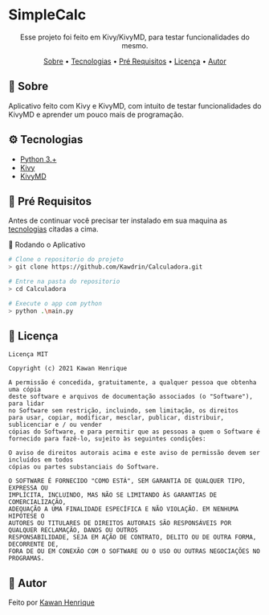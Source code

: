 # SimpleCalc
<p align="center">Esse projeto foi feito em Kivy/KivyMD, para testar funcionalidades do mesmo.</p>
<p align="center">
  <a href="#sobre">Sobre</a> •
  <a href="#tecnologias">Tecnologias</a> •
  <a href="#pré-requisitos">Pré Requisitos</a> •
  <a href="#licença">Licença</a> •
  <a href="#autor">Autor</a>
</p>

## 📄 Sobre
  Aplicativo feito com Kivy e KivyMD, com intuito de testar funcionalidades do KivyMD e aprender um pouco mais de programação.
  
## ⚙️ Tecnologias
  - [Python 3.+](https://www.python.org/)
  - [Kivy](https://kivy.org/#home)
  - [KivyMD](https://kivymd.readthedocs.io/en/latest/getting-started/)
  
## 📜 Pré Requisitos
  Antes de continuar você precisar ter instalado em sua maquina as [tecnologias](#Tecnologias) citadas a cima.
 
 🎲 Rodando o Aplicativo

```bash
# Clone o repositorio do projeto
> git clone https://github.com/Kawdrin/Calculadora.git

# Entre na pasta do repositorio
> cd Calculadora

# Execute o app com python
> python .\main.py
```

## 🔰 Licença
    Licença MIT

    Copyright (c) 2021 Kawan Henrique

    A permissão é concedida, gratuitamente, a qualquer pessoa que obtenha uma cópia
    deste software e arquivos de documentação associados (o "Software"), para lidar
    no Software sem restrição, incluindo, sem limitação, os direitos
    para usar, copiar, modificar, mesclar, publicar, distribuir, sublicenciar e / ou vender
    cópias do Software, e para permitir que as pessoas a quem o Software é
    fornecido para fazê-lo, sujeito às seguintes condições:

    O aviso de direitos autorais acima e este aviso de permissão devem ser incluídos em todos
    cópias ou partes substanciais do Software.

    O SOFTWARE É FORNECIDO "COMO ESTÁ", SEM GARANTIA DE QUALQUER TIPO, EXPRESSA OU
    IMPLÍCITA, INCLUINDO, MAS NÃO SE LIMITANDO ÀS GARANTIAS DE COMERCIALIZAÇÃO,
    ADEQUAÇÃO A UMA FINALIDADE ESPECÍFICA E NÃO VIOLAÇÃO. EM NENHUMA HIPÓTESE O
    AUTORES OU TITULARES DE DIREITOS AUTORAIS SÃO RESPONSÁVEIS POR QUALQUER RECLAMAÇÃO, DANOS OU OUTROS
    RESPONSABILIDADE, SEJA EM AÇÃO DE CONTRATO, DELITO OU DE OUTRA FORMA, DECORRENTE DE,
    FORA DE OU EM CONEXÃO COM O SOFTWARE OU O USO OU OUTRAS NEGOCIAÇÕES NO
    PROGRAMAS.
## 👋 Autor
 Feito por [Kawan Henrique](https://www.linkedin.com/in/kawan-henrique-pereira/)
